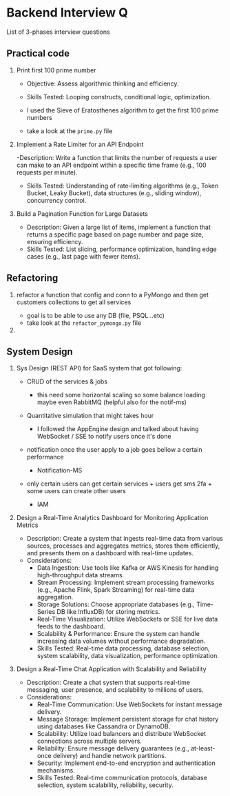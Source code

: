 # Backend Interview Q

List of 3-phases interview questions


## Practical code

1. Print first 100 prime number

   - Objective: Assess algorithmic thinking and efficiency.
   - Skills Tested: Looping constructs, conditional logic, optimization.

   - I used the Sieve of Eratosthenes algorithm to get the first 100 prime numbers
   - take a look at the `prime.py` file


2. Implement a Rate Limiter for an API Endpoint

   -Description: Write a function that limits the number of requests a user can make to an API endpoint within a specific time frame (e.g., 100 requests per minute).

   - Skills Tested: Understanding of rate-limiting algorithms (e.g., Token Bucket, Leaky Bucket), data structures (e.g., sliding window), concurrency control.


3. Build a Pagination Function for Large Datasets
   - Description: Given a large list of items, implement a function that returns a specific page based on page number and page size, ensuring efficiency.
   - Skills Tested: List slicing, performance optimization, handling edge cases (e.g., last page with fewer items).



## Refactoring

1. refactor a function that config and conn to a PyMongo and then get customers collections to get all services

   - goal is to be able to use any DB (file, PSQL...etc)
   - take look at the `refactor_pymongo.py` file

2.



## System Design

1. Sys Design (REST API) for SaaS system that got following:

   - CRUD of the services & jobs

     - this need some horizontal scaling so some balance loading maybe even RabbitMQ (helpful also for the notif-ms)

   - Quantitative simulation that might takes hour

     - I followed the AppEngine design and talked about having WebSocket / SSE to notify users once it's done

   - notification once the user apply to a job goes bellow a certain performance

     - Notification-MS

   - only certain users can get certain services + users get sms 2fa + some users can create other users
     - IAM

2. Design a Real-Time Analytics Dashboard for Monitoring Application Metrics

   - Description: Create a system that ingests real-time data from various sources, processes and aggregates metrics, stores them efficiently, and presents them on a dashboard with real-time updates.
   - Considerations:
      - Data Ingestion: Use tools like Kafka or AWS Kinesis for handling high-throughput data streams.
      - Stream Processing: Implement stream processing frameworks (e.g., Apache Flink, Spark Streaming) for real-time data aggregation.
      - Storage Solutions: Choose appropriate databases (e.g., Time-Series DB like InfluxDB) for storing metrics.
      - Real-Time Visualization: Utilize WebSockets or SSE for live data feeds to the dashboard.
      - Scalability & Performance: Ensure the system can handle increasing data volumes without performance degradation.
      - Skills Tested: Real-time data processing, database selection, system scalability, data visualization, performance optimization.


3. Design a Real-Time Chat Application with Scalability and Reliability

   - Description: Create a chat system that supports real-time messaging, user presence, and scalability to millions of users.
   - Considerations:
      - Real-Time Communication: Use WebSockets for instant message delivery.
      - Message Storage: Implement persistent storage for chat history using databases like Cassandra or DynamoDB.
      - Scalability: Utilize load balancers and distribute WebSocket connections across multiple servers.
      - Reliability: Ensure message delivery guarantees (e.g., at-least-once delivery) and handle network partitions.
      - Security: Implement end-to-end encryption and authentication mechanisms.
      - Skills Tested: Real-time communication protocols, database selection, system scalability, reliability, security.
